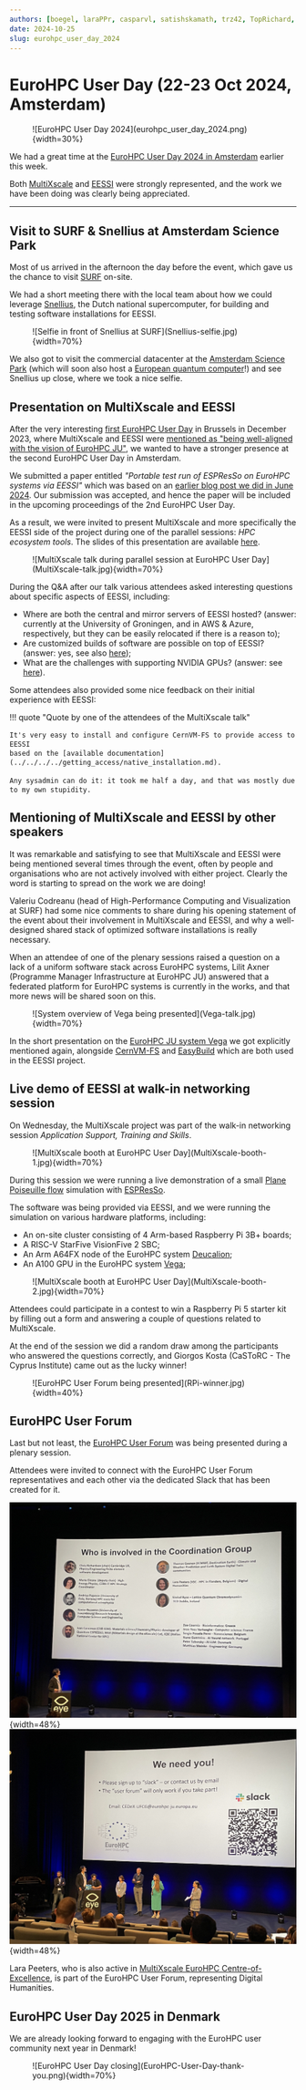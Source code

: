 ```yaml
---
authors: [boegel, laraPPr, casparvl, satishskamath, trz42, TopRichard, bedroge, NevesP]
date: 2024-10-25
slug: eurohpc_user_day_2024
---
```


# EuroHPC User Day (22-23 Oct 2024, Amsterdam)

<figure markdown="span">
![EuroHPC User Day 2024](eurohpc_user_day_2024.png){width=30%}
</figure>

We had a great time at the [EuroHPC User Day 2024 in Amsterdam](https://eurohpc-ju.europa.eu/news-events/events/eurohpc-user-day-2024-2024-10-22_en) earlier this week.

Both [MultiXscale](https://multixscale.eu) and [EESSI](https://eessi.io) were strongly represented,
and the work we have been doing was clearly being appreciated.

<!-- more -->
---

## Visit to SURF & Snellius at Amsterdam Science Park

Most of us arrived in the afternoon the day before the event,
which gave us the chance to visit [SURF](https://www.surf.nl/en) on-site.

We had a short meeting there with the local team about how we could leverage [Snellius](https://www.surf.nl/en/services/snellius-the-national-supercomputer),
the Dutch national supercomputer, for building and testing software installations for EESSI.

<figure markdown="span">
![Selfie in front of Snellius at SURF](Snellius-selfie.jpg){width=70%}
</figure>

We also got to visit the commercial datacenter at the [Amsterdam Science Park](https://www.amsterdamsciencepark.nl)
(which will soon also host a [European quantum computer](https://www.amsterdamsciencepark.nl/news/surf-to-host-european-quantum-computer-at-amsterdam-science-park/)!)
and see Snellius up close, where we took a nice selfie.


## Presentation on MultiXscale and EESSI

After the very interesting [first EuroHPC User Day](https://eurohpc-ju.europa.eu/news-events/events/eurohpc-user-day-2023-12-11_en) in Brussels in December 2023,
where MultiXscale and EESSI were [mentioned as "being well-aligned with the vision of EuroHPC JU"](https://twitter.com/kehoste/status/1734169825750966726),
we wanted to have a stronger presence at the second EuroHPC User Day in Amsterdam.

We submitted a paper entitled *"Portable test run of ESPResSo on EuroHPC systems via EESSI"*
which was based on an [earlier blog post we did in June 2024](../06/espresso-portable-test-run.md).
Our submission was accepted, and hence the paper will be included in the upcoming proceedings of the 2nd EuroHPC User Day.

As a result, we were invited to present MultiXscale and more specifically
the EESSI side of the project during one of the parallel sessions: *HPC ecosystem tools*.
The slides of this presentation are available [here](EuroHPC-User-Day-2024-20241022-MultiXscale-EESSI.pdf).

<figure markdown="span">
![MultiXscale talk during parallel session at EuroHPC User Day](MultiXscale-talk.jpg){width=70%}
</figure>

During the Q&A after our talk various attendees asked interesting questions about specific aspects of EESSI,
including:

* Where are both the central and mirror servers of EESSI hosted? (answer: currently at the University of Groningen,
and in AWS & Azure, respectively, but they can be easily relocated if there is a reason to);
* Are customized builds of software are possible on top of EESSI? (answer: yes, see also [here](../../../../using_eessi/building_on_eessi.md));
* What are the challenges with supporting NVIDIA GPUs? (answer: see [here](../../../../site_specific_config/gpu.md)).

Some attendees also provided some nice feedback on their initial experience with EESSI:

!!! quote "Quote by one of the attendees of the MultiXscale talk"

    It's very easy to install and configure CernVM-FS to provide access to EESSI
    based on the [available documentation](../../../../getting_access/native_installation.md).

    Any sysadmin can do it: it took me half a day, and that was mostly due to my own stupidity.


## Mentioning of MultiXscale and EESSI by other speakers

It was remarkable and satisfying to see that MultiXscale and EESSI were being mentioned several times through the event,
often by people and organisations who are not actively involved with either project.
Clearly the word is starting to spread on the work we are doing!

Valeriu Codreanu (head of High-Performance Computing and Visualization at SURF) had some nice comments
to share during his opening statement of the event about their involvement in MultiXscale and EESSI,
and why a well-designed shared stack of optimized software installations is really necessary.

When an attendee of one of the plenary sessions raised a question on a lack of a uniform software stack across EuroHPC systems,
Lilit Axner (Programme Manager Infrastructure at EuroHPC JU) answered that a federated platform for EuroHPC systems is currently in the works,
and that more news will be shared soon on this.

<figure markdown="span">
![System overview of Vega being presented](Vega-talk.jpg){width=70%}
</figure>

In the short presentation on the [EuroHPC JU system Vega](https://izum.si/en/vega-en) we got explicitly mentioned again,
alongside [CernVM-FS](https://cernvm.cern.ch/fs/) and [EasyBuild](https://easybuild.io) which are both used in the EESSI
project.



## Live demo of EESSI at walk-in networking session

On Wednesday, the MultiXscale project was part of the walk-in networking session *Application Support, Training and Skills*.

<figure markdown="span">
![MultiXscale booth at EuroHPC User Day](MultiXscale-booth-1.jpg){width=70%}
</figure>

During this session we were running a live demonstration of a small
[Plane Poiseuille flow](https://en.wikipedia.org/wiki/Hagen%E2%80%93Poiseuille_equation#Plane_Poiseuille_flow)
simulation with [ESPResSo](https://github.com/espressomd/espresso).

The software was being provided via EESSI, and we were running the simulation on various hardware platforms,
including:

* An on-site cluster consisting of 4 Arm-based Raspberry Pi 3B+ boards;
* A RISC-V StarFive VisionFive 2 SBC;
* An Arm A64FX node of the EuroHPC system [Deucalion](https://rnca.fccn.pt/en/deucalion/);
* An A100 GPU in the EuroHPC system [Vega](https://izum.si/en/vega-en);

<figure markdown="span">
![MultiXscale booth at EuroHPC User Day](MultiXscale-booth-2.jpg){width=70%}
</figure>

Attendees could participate in a contest to win a Raspberry Pi 5 starter kit
by filling out a form and answering a couple of questions related to MultiXscale.

At the end of the session we did a random draw among the participants who answered the questions correctly,
and Giorgos Kosta (CaSToRC - The Cyprus Institute) came out as the lucky winner!

<figure markdown="span">
![EuroHPC User Forum being presented](RPi-winner.jpg){width=40%}
</figure>


## EuroHPC User Forum

Last but not least, the [EuroHPC User Forum](https://eurohpc-ju.europa.eu/user-forum-coordination-group-strengthen-ties-between-eurohpc-users-officially-established-2024-10-23_en)
was being presented during a plenary session.

Attendees were invited to connect with the EuroHPC User Forum representatives and each other
via the dedicated Slack that has been created for it.

![EuroHPC User Forum being presented](user-forum-1.png){width=48%}
![EuroHPC User Forum being presented](user-forum-2.png){width=48%}

Lara Peeters, who is also active in [MultiXscale EuroHPC Centre-of-Excellence](https://multixscale.eu),
is part of the EuroHPC User Forum, representing Digital Humanities.


## EuroHPC User Day 2025 in Denmark

We are already looking forward to engaging with the EuroHPC user community next year in Denmark!

<figure markdown="span">
![EuroHPC User Day closing](EuroHPC-User-Day-thank-you.png){width=70%}
</figure>

